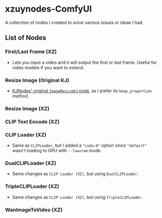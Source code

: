 # xzuynodes-ComfyUI

A collection of nodes I created to solve various issues or ideas I had.

## List of Nodes

### First/Last Frame (XZ)

- Lets you input a video and it will output the first or last frame. Useful for video models if you want to extend.

### Resize Image (Original KJ)

- [KJNodes' original `ImageResizeKJ` node](https://github.com/kijai/ComfyUI-KJNodes/blob/0addfc6101f7a834c7fb6e0a1b26529360ab5350/nodes/image_nodes.py#L2137), as I prefer its `keep_proportion` method.

### Resize Image (XZ)

### CLIP Text Encode (XZ)

### CLIP Loader (XZ)

- Same as `CLIPLoader`, but I added a `"cuda:0"` option since `"default"` wasn't loading to GPU with `--lowvram` mode.

### DualCLIPLoader (XZ)

- Same changes as `CLIP Loader (XZ)`, but using `DualCLIPLoader`.

### TripleCLIPLoader (XZ)

- Same changes as `CLIP Loader (XZ)`, but using `TripleCLIPLoader`.

### WanImageToVideo (XZ)
